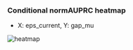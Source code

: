 ### Conditional normAUPRC heatmap

- X: eps_current, Y: gap_mu

![heatmap](/home/elicer/project_0814_2/results/20250816-055047/holdout/conditional_heatmap_eps_current_vs_gap_mu.png)
